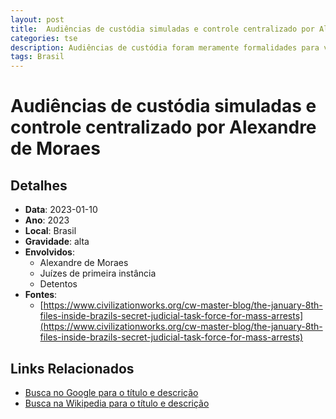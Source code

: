 ```yaml
---
layout: post
title:  Audiências de custódia simuladas e controle centralizado por Alexandre de Moraes
categories: tse
description: Audiências de custódia foram meramente formalidades para validar prisões decididas pela equipe de Moraes, violando prazos e removendo poderes de magistrados locais.
tags: Brasil
---
```


# Audiências de custódia simuladas e controle centralizado por Alexandre de Moraes

## Detalhes
- **Data**: 2023-01-10
- **Ano**: 2023
- **Local**: Brasil
- **Gravidade**: alta
- **Envolvidos**:
  - Alexandre de Moraes
  - Juízes de primeira instância
  - Detentos
- **Fontes**:
  - [https://www.civilizationworks.org/cw-master-blog/the-january-8th-files-inside-brazils-secret-judicial-task-force-for-mass-arrests](https://www.civilizationworks.org/cw-master-blog/the-january-8th-files-inside-brazils-secret-judicial-task-force-for-mass-arrests)

## Links Relacionados
- [Busca no Google para o título e descrição](https://www.google.com/search?q=%22Alexandre%20de%20Moraes%22%20Audi%C3%AAncias%20de%20cust%C3%B3dia%20simuladas%20e%20controle%20centralizado%20por%20Alexandre%20de%20Moraes%20Audi%C3%AAncias%20de%20cust%C3%B3dia%20foram%20meramente%20formalidades%20para%20validar%20pris%C3%B5es%20decididas%20pela%20equipe%20de%20Moraes%2C%20violando%20prazos%20e%20removendo%20poderes%20de%20magistrados%20locais.%20Brasil%202023)
- [Busca na Wikipedia para o título e descrição](https://en.wikipedia.org/w/index.php?search=%22Alexandre%20de%20Moraes%22%20Audi%C3%AAncias%20de%20cust%C3%B3dia%20simuladas%20e%20controle%20centralizado%20por%20Alexandre%20de%20Moraes%20Audi%C3%AAncias%20de%20cust%C3%B3dia%20foram%20meramente%20formalidades%20para%20validar%20pris%C3%B5es%20decididas%20pela%20equipe%20de%20Moraes%2C%20violando%20prazos%20e%20removendo%20poderes%20de%20magistrados%20locais.%20Brasil%202023)

